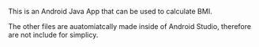 This is an Android Java App that can be used to calculate BMI.

The other files are auatomiatcally made inside of Android Studio, therefore are not include for simplicy. 
